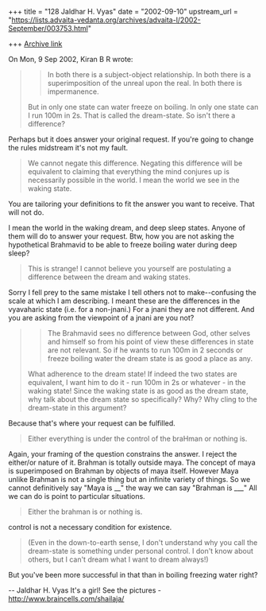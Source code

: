 +++
title = "128 Jaldhar H. Vyas"
date = "2002-09-10"
upstream_url = "https://lists.advaita-vedanta.org/archives/advaita-l/2002-September/003753.html"

+++
[Archive link](https://lists.advaita-vedanta.org/archives/advaita-l/2002-September/003753.html)

On Mon, 9 Sep 2002, Kiran B R wrote:

> > In both there is a subject-object relationship.
> > In both there is a superimposition of the unreal
> > upon the real.
> > In both there is impermanence.
> >
>
> But in only one state can water freeze on boiling. In
> only one state can I run 100m in 2s. That is called
> the dream-state. So isn't there a difference?

Perhaps but it does answer your original request.  If you're going to
change the rules midstream it's not my fault.


> We
> cannot negate this difference. Negating this
> difference will be equivalent to claiming that
> everything the mind conjures up is necessarily
> possible in the world. I mean the world we see in the
> waking state.

You are tailoring your definitions to fit the answer you want to receive.
That will not do.

I mean the world in the waking dream, and deep sleep states.  Anyone of
them will do to answer your request.  Btw, how you are not asking the
hypothetical Brahmavid to be able to freeze boiling water during deep
sleep?

> This is strange! I cannot believe you yourself are
> postulating a difference between the dream and waking
> states.
>

Sorry I fell prey to the same mistake I tell others not to make--confusing
the scale at which I am describing.  I meant these are the differences in
the vyavaharic state (i.e. for a non-jnani.)  For a jnani they are not
different.  And you are asking from the viewpoint of a jnani are you not?

> > The Brahmavid sees no difference between God, other
> > selves and himself so
> > from his point of view these differences in state
> > are not relevant.  So if
> > he wants to run 100m in 2 seconds or freeze boiling
> > water the dream state
> > is as good a place as any.
>
> What adherence to the dream state! If indeed the two
> states are equivalent, I want him to do it - run 100m
> in 2s or whatever - in the waking state! Since the
> waking state is as good as the dream state, why talk
> about the dream state so specifically? Why? Why cling
> to the dream-state in this argument?
>

Because that's where your request can be fulfilled.

> Either everything is under the control of the braHman
> or nothing is.

Again, your framing of the question constrains the answer.  I  reject the
either/or nature of it.  Brahman is totally outside maya.  The concept of
maya is superimposed on Brahman by objects of maya itself.  However Maya
unlike Brahman is not a single thing but an infinite variety of things.
So we cannot definitively say "Maya is __" the way we can say "Brahman is
___"  All we can do is point to particular situations.

> Either the brahman is or nothing is.
>

control is not a necessary condition for existence.

> (Even in the down-to-earth sense, I don't understand
> why you call the dream-state is something under
> personal control. I don't know about others, but I
> can't dream what I want to dream always!)
>

But you've been more successful in that than in boiling freezing water
right?

--
Jaldhar H. Vyas <jaldhar at braincells.com>
It's a girl! See the pictures - http://www.braincells.com/shailaja/

